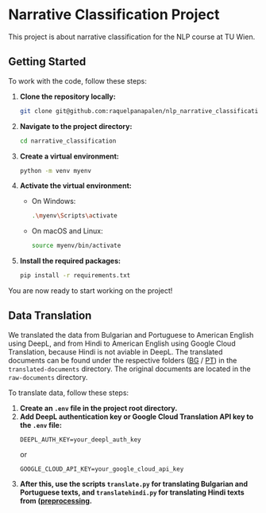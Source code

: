 # Narrative Classification Project

This project is about narrative classification for the NLP course at TU Wien.

## Getting Started

To work with the code, follow these steps:

1. **Clone the repository locally:**
    ```bash
    git clone git@github.com:raquelpanapalen/nlp_narrative_classification.git
    ```

2. **Navigate to the project directory:**
    ```bash
    cd narrative_classification
    ```

3. **Create a virtual environment:**
    ```bash
    python -m venv myenv
    ```

4. **Activate the virtual environment:**
    - On Windows:
      ```bash
      .\myenv\Scripts\activate
      ```
    - On macOS and Linux:
      ```bash
      source myenv/bin/activate
      ```

5. **Install the required packages:**
    ```bash
    pip install -r requirements.txt
    ```

You are now ready to start working on the project!


## Data Translation

We translated the data from Bulgarian and Portuguese to American English using DeepL, and from Hindi to American English using Google Cloud Translation, because Hindi is not aviable in DeepL. The translated documents can be found under the respective folders ([BG](data/BG) / [PT](data/PT)) in the `translated-documents` directory. The original documents are located in the `raw-documents` directory.

To translate  data, follow these steps:

1. **Create an `.env` file in the project root directory.**
2. **Add DeepL authentication key or Google Cloud Translation API key to the `.env` file:**
    ```
    DEEPL_AUTH_KEY=your_deepl_auth_key 
    ```
    or
    ```
    GOOGLE_CLOUD_API_KEY=your_google_cloud_api_key
    ```
3. **After this, use the scripts `translate.py` for translating Bulgarian and Portuguese texts, and `translatehindi.py` for translating Hindi texts from ([preprocessing](preprocessing).**
